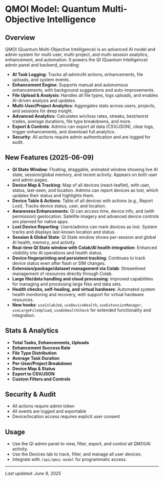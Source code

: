 # QMOI Model: Quantum Multi-Objective Intelligence

## Overview
QMOI (Quantum Multi-Objective Intelligence) is an advanced AI model and admin system for multi-user, multi-project, and multi-session analytics, enhancement, and automation. It powers the QI (Quantum Intelligence) admin panel and backend, providing:

- **AI Task Logging**: Tracks all admin/AI actions, enhancements, file uploads, and system events.
- **Enhancement Engine**: Supports manual and autonomous enhancements, with background suggestions and auto-improvements.
- **File Upload & Analysis**: Handles all file types, logs uploads, and enables AI-driven analysis and updates.
- **Multi-User/Project Analytics**: Aggregates stats across users, projects, and sessions for deep insight.
- **Advanced Analytics**: Calculates win/loss rates, streaks, best/worst trades, average durations, file type breakdowns, and more.
- **Export & Controls**: Admins can export all data (CSV/JSON), clear logs, trigger enhancements, and download full analytics.
- **Security**: All actions require admin authentication and are logged for audit.

## New Features (2025-06-09)
- **QI State Window**: Floating, draggable, animated window showing live AI state, session/global memory, and recent activity. Appears on both user and admin pages.
- **Device Map & Tracking**: Map of all devices (react-leaflet), with user, status, last-seen, and location. Admins can report devices as lost, which updates their status and highlights them.
- **Device Table & Actions**: Table of all devices with actions (e.g., Report Lost). Tracks device status, user, and location.
- **Awareness Enhancements**: QI can access time, device info, and (with permission) geolocation. Satellite imagery and advanced device controls are planned for native apps.
- **Lost Device Reporting**: Users/admins can mark devices as lost. System tracks and displays last-known location and status.
- **Session & Global State**: QI State window shows per-session and global AI health, memory, and activity.
- **Real-time QI State window with Colab/AI health integration**: Enhanced visibility into AI operations and health status.
- **Device fingerprinting and persistent tracking**: Continues to track device status even after flash or SIM changes.
- **Extension/package/dataset management via Colab**: Streamlined management of resources directly through Colab.
- **Large file/data handling and cloud processing**: Improved capabilities for managing and processing large files and data sets.
- **Health checks, self-healing, and virtual hardware**: Automated system health monitoring and recovery, with support for virtual hardware resources.
- **New hooks**: `useColabJob`, `useDeviceHealth`, `useExtensionManager`, `useLargeFileUpload`, `useAIHealthCheck` for extended functionality and integration.

## Stats & Analytics
- **Total Tasks, Enhancements, Uploads**
- **Enhancement Success Rate**
- **File Type Distribution**
- **Average Task Duration**
- **Per-User/Project Breakdown**
- **Device Map & Status**
- **Export to CSV/JSON**
- **Custom Filters and Controls**

## Security & Audit
- All actions require admin token
- All events are logged and exportable
- Device/location access requires explicit user consent

## Usage
- Use the QI admin panel to view, filter, export, and control all QMOI/AI activity.
- Use the Devices tab to track, filter, and manage all user devices.
- Integrate with `/api/qmoi-model` for programmatic access.

---
*Last updated: June 9, 2025*
